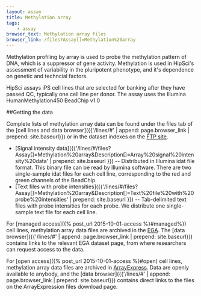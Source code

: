 ```yaml
---
layout: assay
title: Methylation array
tags:
    - assay
browser_text: Methylation array files
browser_link: /files?Assay[]=Methylation%20array
---
```


Methylation profiling by array is used to probe the methylation pattern of DNA,
which is a suppressor of gene activity. Methylation is used in HipSci's assessment
of variability in the pluripotent phenotype, and it's dependence on genetic and techncial
factors.

HipSci assays iPS cell lines that are selected for banking after they have passed QC, typically
one cell line per donor. The
assay uses the Illumina HumanMethylation450 BeadChip v1.0


##Getting the data

Complete lists of methylation array data can be found under the files tab of
the [cell lines and data browser]({{'/lines/#' | append: page.browser_link | prepend: site.baseurl}})
or in the dataset indexes on the [FTP site](ftp://ftp.hipsci.ebi.ac.uk/vol1/ftp/archive_datasets/).

* [Signal intensity data]({{'/lines/#/files?Assay[]=Methylation%20array&Description[]=Array%20signal%20intensity%20data' | prepend: site.baseurl }})
-- Distributed in Illumina idat file format. This binary file can be read by Illumina software.
There are two single-sample idat files for each cell line, corresponding to the red and green channels
of the BeadChip.
* [Text files with probe intensities]({{'/lines/#/files?Assay[]=Methylation%20array&Description[]=Text%20file%20with%20probe%20intensities' | prepend: site.baseurl }})
-- Tab-delimited text files with probe intensities for each probe. We distribute one single-sample
text file for each cell line.

For [managed access]({% post_url 2015-10-01-access %}#managed%}) cell lines, methylation array data
files are archived in the [EGA](https://www.ebi.ac.uk/ega/). The
[data browser]({{'/lines/#' | append: page.browser_link | prepend: site.baseurl}}) contains
links to the relevant EGA dataset page, from where researchers can request access to the data.

For [open access]({% post_url 2015-10-01-access %}#open) cell lines, methylation array data files
are archived in [ArrayExpress](https://www.ebi.ac.uk/arrayexpress/). Data are openly available
to anybody, and the [data browser]({{'/lines/#' | append: page.browser_link | prepend: site.baseurl}})
contains direct links to the files on the ArrayExpression files download page.
